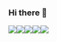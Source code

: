 ### Hi there 👋

<div align=center>
	<div style="display:flex">
		<img src="https://img.shields.io/badge/Python-3776AB?style=for-the-badge&logo=Python&logoColor=white">    
		<img src="https://img.shields.io/badge/MariaDB-003545?style=for-the-badge&logo=mariadb&logoColor=white">   
		<img src="https://img.shields.io/badge/mysql-4479A1.svg?style=for-the-badge&logo=mysql&logoColor=white">    
		<img src="https://img.shields.io/badge/Microsoft%20SQL%20Server-CC2927?style=for-the-badge&logo=microsoft%20sql%20server&logoColor=white">    
		<img src="https://img.shields.io/badge/Oracle-F80000?style=for-the-badge&logo=oracle&logoColor=white">
	</div>
</div>

